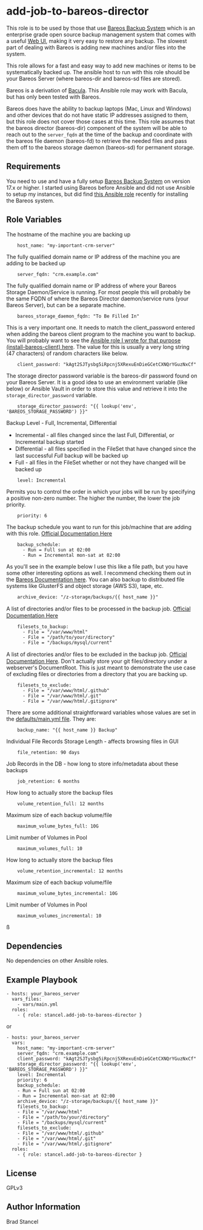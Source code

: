 add-job-to-bareos-director
=========

This role is to be used by those that use [Bareos Backup System](https://www.bareos.org/en/) which is an enterprise grade open source backup management system that comes with a useful [Web UI](https://www.bareos.org/en/bareos-webui.html), making it very easy to restore any backup. The slowest part of dealing with Bareos is adding new machines and/or files into the system. 

This role allows for a fast and easy way to add new machines or items to be systematically backed up. The ansible host to run with this role should be your Bareos Server (where bareos-dir and bareos-sd files are stored).

Bareos is a derivation of [Bacula](https://blog.bacula.org/what-is-bacula/). This Ansible role may work with Bacula, but has only been tested with Bareos.

Bareos does have the ability to backup laptops (Mac, Linux and Windows) and other devices that do not have static IP addresses assigned to them, but this role does not cover those cases at this time. This role assumes that the bareos director (bareos-dir) component of the system will be able to reach out to the `server_fqdn` at the time of the backup and coordinate with the bareos file daemon (bareos-fd) to retrieve the needed files and pass them off to the bareos storage daemon (bareos-sd) for permanent storage.

Requirements
------------

You need to use and have a fully setup [Bareos Backup System](https://www.bareos.org/en/) on version 17.x or higher. I started using Bareos before Ansible and did not use Ansible to setup my instances, but did find [this Ansible role](https://github.com/bashrc666/ansible-role-bareos) recently for installing the Bareos system.

Role Variables
--------------

The hostname of the machine you are backing up
```
	host_name: "my-important-crm-server"
```	
The fully qualified domain name or IP address of the machine you are adding to be backed up
```
	server_fqdn: "crm.example.com"
```
The fully qualified domain name or IP address of where your Bareos Storage Daemon/Service is running. For most people this will probably be the same FQDN of where the Bareos Director daemon/service runs (your Bareos Server), but can be a separate machine.
```
	bareos_storage_daemon_fqdn: "To Be Filled In"
```
This is a very important one. It needs to match the client_password entered when adding the bareos client program to the machine you want to backup. You will probably want to see the [Ansible role I wrote for that purpose (install-bareos-client) here](https://github.com/stancel/install-bareos-client). The value for this is usually a very long string (47 characters) of random characters like below.

```
	client_password: "kAgt2SJTysbg5iRpcnj5XRexuEnDieGCetCXNQrYGuzNxCf"
```
The storage director password variable is the bareos-dir password found on your Bareos Server. It is a good idea to use an environment variable (like below) or Ansible Vault in order to store this value and retrieve it into the `storage_director_password` variable. 
```
	storage_director_password: "{{ lookup('env', 'BAREOS_STORAGE_PASSWORD') }}"
```

Backup Level - Full, Incremental, Differential
* Incremental - all ﬁles changed since the last Full, Diﬀerential, or Incremental backup started
* Diﬀerential - all ﬁles speciﬁed in the FileSet that have changed since the last successful *Full* backup will be backed up
* Full - all ﬁles in the FileSet whether or not they have changed will be backed up
```
	level: Incremental
```
Permits you to control the order in which your jobs will be run by specifying a positive non-zero number. The higher the number, the lower the job priority. 
```
	priority: 6
```
The backup schedule you want to run for this job/machine that are adding with this role. [Official Documentation Here](http://doc.bareos.org/master/html/bareos-manual-main-reference.html#x1-1380009.4)

```
	backup_schedule:
	  - Run = Full sun at 02:00
	  - Run = Incremental mon-sat at 02:00
```

As you'll see in the example below I use this like a file path, but you have some other interesting options as well. I recommend checking them out in the [Bareos Documentation here](http://doc.bareos.org/master/html/bareos-manual-main-reference.html#directiveSdDeviceArchive%20Device). You can also backup to distributed file systems like GlusterFS and object storage (AWS S3), tape, etc.
```
	archive_device: "/z-storage/backups/{{ host_name }}"
```

A list of directories and/or ﬁles to be processed in the backup job. [Official Documentation Here](http://doc.bareos.org/master/html/bareos-manual-main-reference.html#x1-1410009.5.1)

```
	filesets_to_backup:
	  - File = "/var/www/html"
	  - File = "/path/to/your/directory"
	  - File = "/backups/mysql/current"
```  


A list of directories and/or ﬁles to be excluded in the backup job. [Official Documentation Here](http://doc.bareos.org/master/html/bareos-manual-main-reference.html#x1-1430009.5.2). Don't actually store your git files/directory under a webserver's DocumentRoot. This is just meant to demonstrate the use case of excluding files or directories from a directory that you are backing up.

```
	filesets_to_exclude:
	  - File = "/var/www/html/.github"
	  - File = "/var/www/html/.git"
	  - File = "/var/www/html/.gitignore"
```

There are some additional straightforward variables whose values are set in the [defaults/main.yml file](../blob/master/defaults/main.yml). They are:
```
	backup_name: "{{ host_name }} Backup"
```
Individual File Records Storage Length - affects browsing files in GUI
```
	file_retention: 90 days
```
Job Records in the DB - how long to store info/metadata about these backups
```
	job_retention: 6 months
```	
How long to actually store the backup files
```
	volume_retention_full: 12 months
```
Maximum size of each backup volume/file
```
	maximum_volume_bytes_full: 10G
```
Limit number of Volumes in Pool
```
	maximum_volumes_full: 10
```
How long to actually store the backup files
```
	volume_retention_incremental: 12 months
```
Maximum size of each backup volume/file
```
	maximum_volume_bytes_incremental: 10G
```
Limit number of Volumes in Pool
```
	maximum_volumes_incremental: 10
```
ß

Dependencies
------------

No dependencies on other Ansible roles.

Example Playbook
----------------


	- hosts: your_bareos_server
	  vars_files:
	    - vars/main.yml
	  roles:
	    - { role: stancel.add-job-to-bareos-director }


or 


	- hosts: your_bareos_server
	  vars:
		host_name: "my-important-crm-server"
		server_fqdn: "crm.example.com"
		client_password: "kAgt2SJTysbg5iRpcnj5XRexuEnDieGCetCXNQrYGuzNxCf"
		storage_director_password: "{{ lookup('env', 'BAREOS_STORAGE_PASSWORD') }}" 
		level: Incremental
		priority: 6
		backup_schedule:
		- Run = Full sun at 02:00
		- Run = Incremental mon-sat at 02:00
		archive_device: "/z-storage/backups/{{ host_name }}"
		filesets_to_backup:
		- File = "/var/www/html"
		- File = "/path/to/your/directory"
		- File = "/backups/mysql/current"
		filesets_to_exclude:
		- File = "/var/www/html/.github"
		- File = "/var/www/html/.git"
		- File = "/var/www/html/.gitignore"
	  roles:
	    - { role: stancel.add-job-to-bareos-director }


License
-------

GPLv3

Author Information
------------------

Brad Stancel